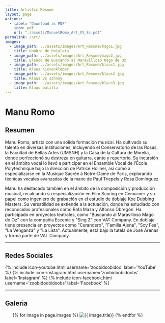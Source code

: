 ```yaml
---
title: Artistic Resume
layout: page
actions:
  - label: "Download as PDF"
    icon: pdf
    url: "./assets/ManuelRomo_Art_CV_Es.pdf"
permalink: /art/
images:
  - image_path: ../assets/images/Art_Resume/mago1.jpg
    title: Hombre de Hojalata
  - image_path: ../assets/images/Art_Resume/mago2.jpg
    title: Elenco de Buscando al Maravilloso Mago de Oz
  - image_path: ../assets/images/Art_Resume/klaus1.jpg
    title: Klaus Kickenklober
  - image_path: ../assets/images/Art_Resume/klaus2.jpg
    title: Klaus vs Johnny
  - image_path: ../assets/images/Art_Resume/klaus3.jpg
    title: Klaus batalla
---
```



# Manu Romo

## Resumen
Manu Romo, artista con una sólida formación musical. Ha cultivado su talento en diversas instituciones, incluyendo el Conservatorio de las Rosas, la Facultad de Bellas Artes (UMSNH) y la Casa de la Cultura de Morelia, donde perfeccionó su destreza en guitarra, canto y repertorio. Su incursión en el ámbito vocal lo llevó a participar en el Ensamble Vocal de l'École Polytechnique bajo la dirección de Patrice Holiner, así como a especializarse en la Musique Sacrée à Notre-Dame de Paris, explorando técnicas vocales avanzadas de la mano de Paul Triepels y Rosa Domínguez.

Manu ha destacado también en el ámbito de la composición y producción musical, recalcando su especialización en Film Scoring en Cemucver y su papel como ingeniero de grabación en el estudio de doblaje Koe Dubbing Masters. Su versatilidad se extiende a la actuación, donde ha estudiado con reconocidos profesionales como Rafa Maza y Alfonso Obregón. Ha participado en proyectos teatrales, como "Buscando al Maravilloso Mago de Oz" con la compañía Escenic y "Sing 2" con VAT Company. En doblaje tiene presencia en proyectos como "Curandero", "Familia Ajena", "Soy Fea", "La Venganza" y "La Lista". Actualmente, está bajo la tutela de José Arenas y forma parte de VAT Company.

**********************

## Redes Sociales
{% include icon-youtube.html username='zoobidoobidoo' label='YouTube' %}
{% include icon-instagram.html username='zoobidoobidoobs' label='Instagram' %}
{% include icon-facebook.html username='zoobidoobidoobs' label='Facebook' %}

***********************

## Galeria

<ul class="photo-gallery">
  {% for image in page.images %}
    <img src="{{ image.image_path }}" alt="{{ image.title}}"/>
  {% endfor %}
</ul>